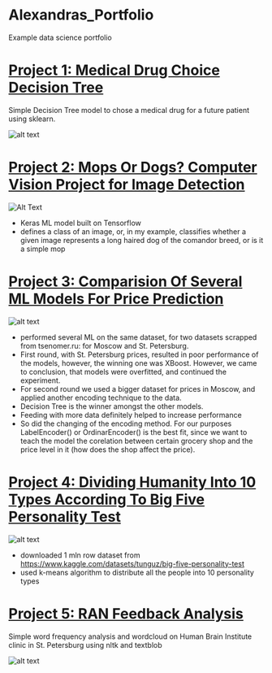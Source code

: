# Alexandras_Portfolio
Example data science portfolio

# [Project 1: Medical Drug Choice Decision Tree](https://github.com/alexandra-petra/Medical-Drug-Choice-Decision-Tree) 

Simple Decision Tree model to chose a medical drug for a future patient using sklearn.

![alt text](https://i.imgur.com/nbk6bp5.png)



# [Project 2: Mops Or Dogs? Computer Vision Project for Image Detection](https://github.com/alexandra-petra/mops-or-dogs)

![Alt Text](https://imgur.com/maJC8ma.gif)

- Keras ML model built on Tensorflow
- defines a class of an image, or, in my example, classifies whether a given image represents a long haired dog of the comandor breed, or is it a simple mop



# [Project 3: Comparision Of Several ML Models For Price Prediction](https://github.com/alexandra-petra/Price-Prediction-Model-Comparision)

![alt text](https://images.unsplash.com/file-1636585210491-f28ca34ea8ecimage)

- performed several ML on the same dataset, for two datasets  scrapped from tsenomer.ru: for Moscow and St. Petersburg.
- First round, with St. Petersburg prices, resulted in poor performance of the models, however, the winning one was XBoost. However, we came to conclusion, that models were overfitted, and continued the experiment.
- For second round we used a bigger dataset for prices in Moscow, and applied another encoding technique to the data.
- Decision Tree is the winner amongst the other models. 
- Feeding with more data definitely helped to increase performance
- So did the changing of the encoding method. For our purposes LabelEncoder() or OrdinarEncoder() is the best fit, since we want to teach the model the corelation between certain grocery shop and the price level in it (how does the shop affect the price). 



# [Project 4: Dividing Humanity Into 10 Types According To Big Five Personality Test](https://github.com/alexandra-petra/10-peronality-types)

![alt text](https://i.imgur.com/Zf9yfeu.jpg)

- downloaded 1 mln row dataset from https://www.kaggle.com/datasets/tunguz/big-five-personality-test
- used k-means algorithm to distribute all the people into 10 personality types



# [ Project 5: RAN Feedback Analysis](https://github.com/alexandra-petra/RAN-feedback-analysis)

Simple word frequency analysis and wordcloud on Human Brain Institute clinic in St. Petersburg using nltk and textblob

![alt text](https://i.imgur.com/hPBU2DS.png)
